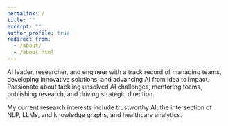 ```yaml
---
permalink: /
title: ""
excerpt: ""
author_profile: true
redirect_from: 
  - /about/
  - /about.html
---
```


AI leader, researcher, and engineer with a track record of managing teams, developing innovative solutions, and advancing AI from idea to impact. Passionate about tackling unsolved AI challenges, mentoring teams, publishing research, and driving strategic direction.

My current research interests include trustworthy AI, the intersection of NLP, LLMs, and knowledge graphs, and healthcare analytics.

